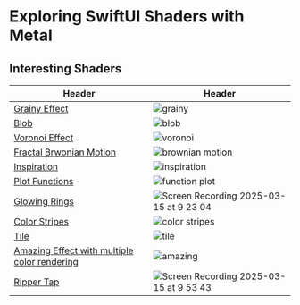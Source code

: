 # Exploring SwiftUI Shaders with Metal
## Interesting Shaders

| Header | Header |
|--------|--------|
|[ Grainy Effect](https://github.com/jinyongnan810/swiftui-shader-practices/blob/main/Metal101/Metal101/ColorShader/GlowingEffectShader.metal) | ![grainy](https://github.com/user-attachments/assets/eb8c4306-03f5-4834-9c35-7f480f0816fc) | 
| [Blob](https://github.com/jinyongnan810/swiftui-shader-practices/blob/main/Metal101/Metal101/ColorShader/LavaLampShader.metal) | ![blob](https://github.com/user-attachments/assets/101ef514-bdef-448f-8723-6d7babdba307) | 
 | [Voronoi Effect](https://github.com/jinyongnan810/swiftui-shader-practices/blob/main/Metal101/Metal101/ColorShader/VoronoiShader.metal) |![voronoi](https://github.com/user-attachments/assets/45666537-24ec-4085-90c7-c205cb14ec81) | 
 | [Fractal Brwonian Motion](https://github.com/jinyongnan810/swiftui-shader-practices/blob/main/Metal101/Metal101/ColorShader/Fractal%20Brownian%20Motion%20Shader.metal) | ![brownian motion](https://github.com/user-attachments/assets/d7e8d21b-6e02-4cda-9aa4-ec0e7259c0f5) | 
| [Inspiration](https://github.com/jinyongnan810/swiftui-shader-practices/blob/main/Metal101/Metal101/ColorShader/InspirationalShader.metal) | ![inspiration](https://github.com/user-attachments/assets/6bdfe0e7-2478-4bd6-9141-3863be577a57) | 
| [Plot Functions](https://github.com/jinyongnan810/swiftui-shader-practices/blob/main/Metal101/Metal101/ColorShader/SmoothStepFunctionShader.metal) | ![function plot](https://github.com/user-attachments/assets/04113aae-6229-46b3-a829-1f9e02bfac32) | 
| [Glowing Rings](https://github.com/jinyongnan810/swiftui-shader-practices/blob/main/Metal101/Metal101/ColorShader/GlowingRingsShader.metal) | ![Screen Recording 2025-03-15 at 9 23 04](https://github.com/user-attachments/assets/f445e42a-51fb-4c94-a9b8-1104d0ae9a1a) | 
| [Color Stripes](https://github.com/jinyongnan810/swiftui-shader-practices/blob/main/Metal101/Metal101/ColorShader/StripeColorsShader.metal) | ![color stripes](https://github.com/user-attachments/assets/85816494-aee2-4750-b0b0-1e94b13e7f94) | 
| [Tile](https://github.com/jinyongnan810/swiftui-shader-practices/blob/main/Metal101/Metal101/DistortionShader/TileShader.metal) | ![tile](https://github.com/user-attachments/assets/dfe0b470-be00-42bc-a0ce-0e18c48a4fa5) | 
| [Amazing Effect with multiple color rendering](https://github.com/jinyongnan810/swiftui-shader-practices/blob/main/Metal101/Metal101/ColorShader/AmazingShader.metal) | ![amazing](https://github.com/user-attachments/assets/b2228f4b-11da-460f-aabd-20eed994a2b7) | 
| [Ripper Tap](https://github.com/jinyongnan810/swiftui-shader-practices/blob/main/Metal101/Metal101/LayerShader/RippleTapEffect.metal) | ![Screen Recording 2025-03-15 at 9 53 43](https://github.com/user-attachments/assets/be1c48ab-975e-4cfa-a51b-feb44f1d75f5) | 





